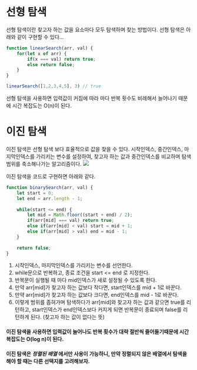 # 선형 탐색
선형 탐색이란 찾고자 하는 값을 요소마다 모두 탐색하며 찾는 방법이다.
선형 탐색은 아래와 같이 구현할 수 있다...

```javascript
function linearSearch(arr, val) {
	for(let x of arr) {
		if(x === val) return true;
      	else return false;
    }
}

linearSearch([1,2,3,4,5], 3) // true
```
선형 탐색을 사용하면 입력값이 커짐에 따라 마다 반복 횟수도 비례해서 늘어나기 때문에
시간 복잡도는 O(n)이 된다.

# 이진 탐색
이진 탐색은 선형 탐색 보다 효율적으로 값을 찾을 수 있다.
시작인덱스, 중간인덱스, 마지막인덱스를 가리키는 변수를 설정하여,
찾고자 하는 값과 중간인덱스를 비교하며 탐색 범위를 축소해나가는 알고리즘이다.
![](https://velog.velcdn.com/images/sangbin2/post/3b4b029a-86b7-4f4f-9b43-77796d9b56d0/image.png)

이진 탐색을 코드로 구현하면 아래와 같다.
```javascript
function binarySearch(arr, val) {
	let start = 0;
  	let end = arr.length - 1;
  
  	while(start <= end) {
	  	let mid = Math.floor((start + end) / 2);
		if(arr[mid] === val) return true;
      	else if(arr[mid] < val) start = mid + 1;
      	else if(arr[mid] > val) end = mid - 1;
    }
  
  	return false;
}
```

1. 시작인덱스, 마지막인덱스를 가리키는 변수를 선언한다.
2. while문으로 반복하고, 종료 조건을 start <= end 로 지정한다.
3. 반복문이 실행될 때 마다 mid인덱스가 새로 설정될 수 있도록 한다.
4. 만약 arr[mid]가 찾고자 하는 값보다 작다면, start인덱스를 mid + 1로 바꾼다.
5. 만약 arr[mid]가 찾고자 하는 값보다 크다면, end인덱스를 mid - 1로 바꾼다.
6. 이렇게 범위를 좁혀가며 탐색하다가 arr[mid]와 찾고자 하는 값과 같으면 true를 리턴하고,
start인덱스가 end인덱스보다 커지게 되면 반복문이 종료되며 false를 리턴하게 된다.
(찾고자 하는 값이 없다는 뜻)

#### 이진 탐색을 사용하면 입력값이 늘어나도 반복 횟수가 대략 절반씩 줄어들기때문에 시간 복잡도는 O(log n)이 된다.
#### 이진 탐색은 *정렬된 배열* 에서만 사용이 가능하니, 만약 정렬되지 않은 배열에서 탐색을 해야 할 때는 다른 선택지를 고려해보자.  
